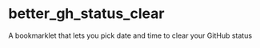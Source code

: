 # better_gh_status_clear
A bookmarklet that lets you pick date and time to clear your GitHub status
